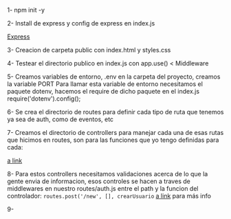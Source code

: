 1- npm init -y

2- Install de express y config de express en index.js

[Express](./Express/Express-config.md)

3- Creacion de carpeta public con index.html y styles.css

4- Testear el directorio publico en index.js con app.use() < Middleware

5- Creamos variables de entorno, .env en la carpeta del proyecto, creamos la variable PORT
Para llamar esta variable de entorno necesitamos el paquete dotenv, hacemos el require de dicho paquete en el index.js
require('dotenv').config();

6- Se crea el directorio de routes para definir cada tipo de ruta que tenemos ya sea de auth, como de eventos, etc

7- Creamos el directorio de controllers para manejar cada una de esas rutas que hicimos en routes, son para las funciones que yo tengo definidas para cada:

[a link](./Routes-Controllers/controllers.md)

8- Para estos controllers necesitamos validaciones acerca de lo que la gente envia de informacion,
esos controles se hacen a traves de middlewares en nuestro routes/auth.js entre el path y la funcion del controlador:
`routes.post('/new', [], crearUsuario`
[a link](./Express/express-validator.md) para más info

9-
